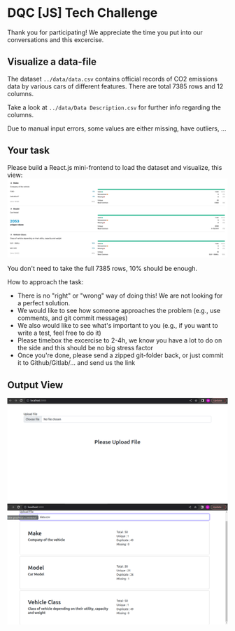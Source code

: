 # DQC [JS] Tech Challenge

Thank you for participating!
We appreciate the time you put into our conversations and this excercise.

## Visualize a data-file

The dataset `../data/data.csv` contains official records of CO2 emissions data by various cars of different features.
There are total 7385 rows and 12 columns.

Take a look at `../data/Data Description.csv` for further info regarding the columns.

Due to manual input errors, some values are either missing, have outliers, ...

## Your task

Please build a React.js mini-frontend to load the dataset and visualize, this view:
![view](./view.jpg)

You don't need to take the full 7385 rows, 10% should be enough.

How to approach the task:

- There is no "right" or "wrong" way of doing this! We are not looking for a perfect solution.
- We would like to see how someone approaches the problem (e.g., use comments, and git commit messages)
- We also would like to see what's important to you (e.g., if you want to write a test, feel free to do it)
- Please timebox the excercise to 2-4h, we know you have a lot to do on the side and this should be no big stress factor
- Once you're done, please send a zipped git-folder back, or just commit it to Github/Gitlab/... and send us the link

## Output View
![view](./screenshot1.png)
![view](./screenshot2.png)

